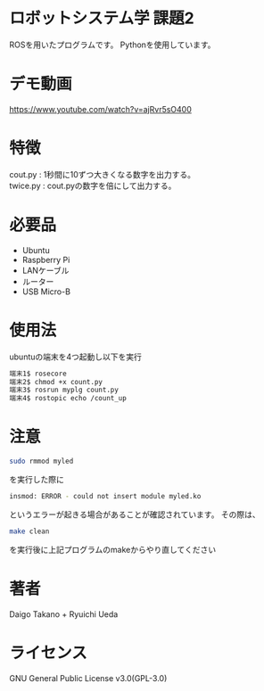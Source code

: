 # ロボットシステム学 課題2
 
ROSを用いたプログラムです。
Pythonを使用しています。

# デモ動画
https://www.youtube.com/watch?v=ajRvr5sO400

# 特徴
cout.py : 1秒間に10ずつ大きくなる数字を出力する。  
twice.py : cout.pyの数字を倍にして出力する。
 
# 必要品
 
* Ubuntu
* Raspberry Pi
* LANケーブル
* ルーター
* USB Micro-B

# 使用法
ubuntuの端末を4つ起動し以下を実行
```bash
端末1$ rosecore
端末2$ chmod +x count.py
端末3$ rosrun myplg count.py
端末4$ rostopic echo /count_up
```

# 注意
```bash
sudo rmmod myled
```
を実行した際に
```bash
insmod: ERROR - could not insert module myled.ko 
```
というエラーが起きる場合があることが確認されています。  その際は、
```bash
make clean
```
を実行後に上記プログラムのmakeからやり直してください

# 著者
Daigo Takano + Ryuichi Ueda
 
# ライセンス
GNU General Public License v3.0(GPL-3.0)
